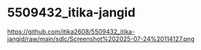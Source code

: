 # 5509432_itika-jangid

https://github.com/itika2608/5509432_itika-jangid/raw/main/sdlc/Screenshot%202025-07-24%20114127.png
